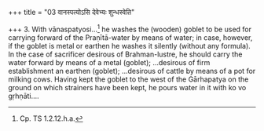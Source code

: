 +++
title = "03 वानस्पत्योऽसि देवेभ्यः शुन्धस्वेति"

+++
3. With vānaspatyosi...[^1] he washes the (wooden) goblet to be used for carrying forward of the Praṇītā-water by means of water; in case, however, if the goblet is metal or earthen he washes it silently (without any formula). In the case of sacrificer desirous of Brahman-lustre, he should carry the water forward by means of a metal (goblet); ...desirous of firm establishment an earthen (goblet); ...desirous of cattle by means of a pot for milking cows. Having kept the goblet to the west of the Gārhapatya on the ground on which strainers have been kept, he pours water in it with ko vo gṛhṇāti....  

[^1]: Cp. TS 1.2.12.h.a.
